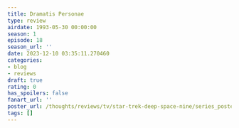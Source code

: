 ```yaml
---
title: Dramatis Personae
type: review
airdate: 1993-05-30 00:00:00
season: 1
episode: 18
season_url: ''
date: 2023-12-10 03:35:11.270460
categories:
- blog
- reviews
draft: true
rating: 0
has_spoilers: false
fanart_url: ''
poster_url: /thoughts/reviews/tv/star-trek-deep-space-nine/series_poster.jpg
tags: []
---
```


